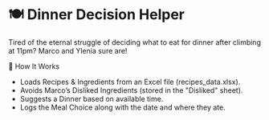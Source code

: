 # 🍽️ Dinner Decision Helper
Tired of the eternal struggle of deciding what to eat for dinner after climbing at 11pm? 
Marco and Ylenia sure are! 

📝 How It Works
- Loads Recipes & Ingredients from an Excel file (recipes_data.xlsx).
- Avoids Marco’s Disliked Ingredients (stored in the "Disliked" sheet).
- Suggests a Dinner based on available time.
- Logs the Meal Choice along with the date and where they ate.
